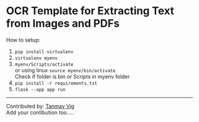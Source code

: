 # OCR Template for Extracting Text from Images and PDFs
<div>How to setup:</div>
<ol>
  <li><code>pip install virtualenv</code>
  </li>
  <li><code>virtualenv myenv</code></li>
  <li><code>myenv/Scripts/activate</code> <br>
    or using linux
    <code>source myenv/bin/activate</code> <br>
    Check if folder is bin or Scripts in myenv folder
  </li>
  <li><code>pip install -r requirements.txt</code></li>
  <li><code>flask --app app run</code> </li>
</ol>

<hr>
Contributed by: <a href="https://github.com/tanmay-vig" target="_blank">Tanmay Vig</a> <br>
Add your contibution too.....
